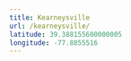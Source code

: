 ```yaml
---
title: Kearneysville
url: /kearneysville/
latitude: 39.388155600000005
longitude: -77.8855516
---
```


